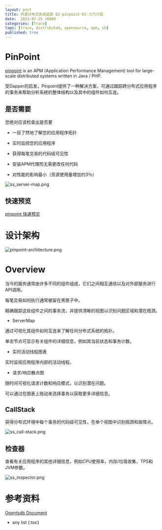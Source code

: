 ```yaml
---
layout: post
title: 开源分布式系统追踪 02-pinpoint-01-入门介绍
date:  2023-07-25 +0800
categories: [Trace]
tags: [trace, distributed, opensource, apm, sh]
published: true
---
```


# PinPoint

[pinpoint](https://naver.github.io/pinpoint/) is an APM (Application Performance Management) tool for large-scale distributed systems written in Java / PHP. 

受Dapper的启发，Pinpoint提供了一种解决方案，可通过跟踪跨分布式应用程序的事务来帮助分析系统的整体结构以及其中的组件如何互连。

## 是否需要

您绝对应该检查出是否要

- 一目了然地了解您的应用程序拓扑

- 实时监控您的应用程序

- 获得每笔交易的代码级可见性

- 安装APM代理而无需更改任何代码

- 对性能的影响最小（资源使用量增加约3％）

![ss_server-map.png](https://naver.github.io/pinpoint/images/ss_server-map.png)

## 快速预览

[pinpoint 快速预览](http://125.209.240.10:10123/#/main)

# 设计架构

![pinpoint-architecture.png](https://naver.github.io/pinpoint/images/pinpoint-architecture.png)

# Overview

当今的服务通常由许多不同的组件组成，它们之间相互通信以及对外部服务进行API调用。 

每笔交易如何执行通常被留在黑匣子中。 

精确跟踪这些组件之间的事务流，并提供清晰的视图以识别问题区域和潜在瓶颈。

- ServerMap

通过可视化其组件如何互连来了解任何分布式系统的拓扑。 

单击节点可显示有关组件的详细信息，例如其当前状态和事务计数。

- 实时活动线程图表

实时监视应用程序内部的活动线程。

- 请求/响应散点图

随时间可视化请求计数和响应模式，以识别潜在问题。 

可以通过在图表上拖动来选择事务以获取更多详细信息。

## CallStack

获得分布式环境中每个事务的代码级可见性，在单个视图中识别瓶颈和故障点。

![ss_call-stack.png](https://naver.github.io/pinpoint/images/ss_call-stack.png)

## 检查器

查看有关应用程序的其他详细信息，例如CPU使用率，内存/垃圾收集，TPS和JVM参数。

![ss_inspector.png](https://naver.github.io/pinpoint/images/ss_inspector.png)

# 参考资料

[Opentsdb Document](http://opentsdb.net/docs/build/html/index.html)


* any list
{:toc}